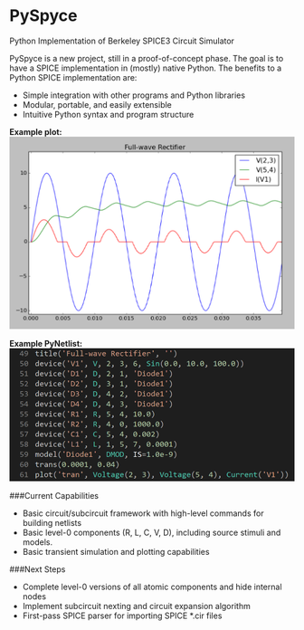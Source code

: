 PySpyce
=======
Python Implementation of Berkeley SPICE3 Circuit Simulator

PySpyce is a new project, still in a proof-of-concept phase. The goal is to have a SPICE implementation in (mostly) native Python.
The benefits to a Python SPICE implementation are:
* Simple integration with other programs and Python libraries
* Modular, portable, and easily extensible
* Intuitive Python syntax and program structure

**Example plot:**
![Plot](/images/fig1.png)

**Example PyNetlist:**
![Netlist](/images/netlist1.png)

###Current Capabilities
* Basic circuit/subcircuit framework with high-level commands for building netlists
* Basic level-0 components (R, L, C, V, D), including source stimuli and models.
* Basic transient simulation and plotting capabilities

###Next Steps
* Complete level-0 versions of all atomic components and hide internal nodes
* Implement subcircuit nexting and circuit expansion algorithm
* First-pass SPICE parser for importing SPICE *.cir files
